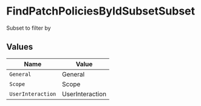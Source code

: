 # FindPatchPoliciesByIdSubsetSubset

Subset to filter by


## Values

| Name              | Value             |
| ----------------- | ----------------- |
| `General`         | General           |
| `Scope`           | Scope             |
| `UserInteraction` | UserInteraction   |